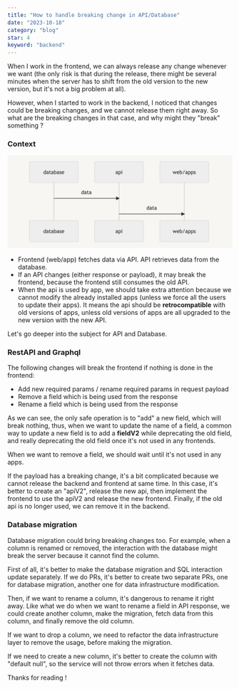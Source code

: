 ```yaml
---
title: "How to handle breaking change in API/Database"
date: "2023-10-18"
category: "blog"
star: 4
keyword: "backend"
---
```


When I work in the frontend, we can always release any change whenever we want (the only risk is that during the release, there might be several minutes when the server has to shift from the old version to the new version, but it's not a big problem at all). 

However, when I started to work in the backend, I noticed that changes could be breaking changes, and we cannot release them right away. So what are the breaking changes in that case, and why might they "break" something ?


### Context

![](images/breaking/1.png)

- Frontend (web/app) fetches data via API. API retrieves data from the database. 
- If an API changes (either response or payload), it may break the frontend, because the frontend still consumes the old API.
- When the api is used by app, we should take extra attention because we cannot modify the already installed apps (unless we force all the users to update their apps). It means the api should be **retrocompatible** with old versions of apps, unless old versions of apps are all upgraded to the new version with the new API.

Let's go deeper into the subject for API and Database.

### RestAPI and Graphql

The following changes will break the frontend if nothing is done in the frontend:

- Add new required params / rename required params in request payload
- Remove a field which is being used from the response
- Rename a field which is being used from the response

As we can see, the only safe operation is to "add" a new field, which will break nothing, thus, when we want to update the name of a field, a common way to update a new field is to add a **fieldV2** while deprecating the old field, and really deprecating the old field once it's not used in any frontends.

When we want to remove a field, we should wait until it's not used in any apps.

If the payload has a breaking change, it's a bit complicated because we cannot release the backend and frontend at same time. In this case, it's better to create an "apiV2", release the new api, then implement the frontend to use the apiV2 and release the new frontend. Finally, if the old api is no longer used, we can remove it in the backend.

### Database migration

Database migration could bring breaking changes too. For example, when a column is renamed or removed, the interaction with the database might break the server because it cannot find the column.

First of all, it's better to make the database migration and SQL interaction update separately. If we do PRs, it's better to create two separate PRs, one for database migration, another one for data infrastructure modification.

Then, if we want to rename a column, it's dangerous to rename it right away. Like what we do when we want to rename a field in API response, we could create another column, make the migration, fetch data from this column, and finally remove the old column.

If we want to drop a column, we need to refactor the data infrastructure layer to remove the usage, before making the migration.

If we need to create a new column, it's better to create the column with "default null", so the service will not throw errors when it fetches data.

Thanks for reading !
